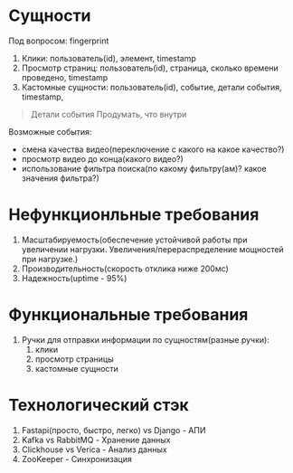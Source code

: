 
# Сущности
Под вопросом: fingerprint
1. Клики: пользователь(id), элемент, timestamp
2. Просмотр страниц: пользователь(id), страница, сколько времени проведено, timestamp
3. Кастомные сущности: пользователь(id), событие, детали события, timestamp,

> Детали события
> Продумать, что внутри

Возможные события:
   - смена качества видео(переключение с какого на какое качество?)
   - просмотр видео до конца(какого видео?)
   - использование фильтра поиска(по какому фильтру(ам)? какое значения фильтра?)

# Нефункционльные требования
1. Масштабируемость(обеспечение устойчивой работы при увеличении нагрузки. Увеличения/перераспределение мощностей при нагрузке.)
2. Производительность(скорость отклика ниже 200мс)
3. Надежность(uptime - 95%)

# Функциональные требования
1. Ручки для отправки информации по сущностям(разные ручки):
   1. клики
   2. просмотр страницы
   3. кастомные сущности

# Технологический стэк
1. Fastapi(просто, быстро, легко) vs Django - АПИ
2. Kafka vs RabbitMQ - Хранение данных
3. Clickhouse vs Verica - Анализ данных
4. ZooKeeper - Синхронизация
